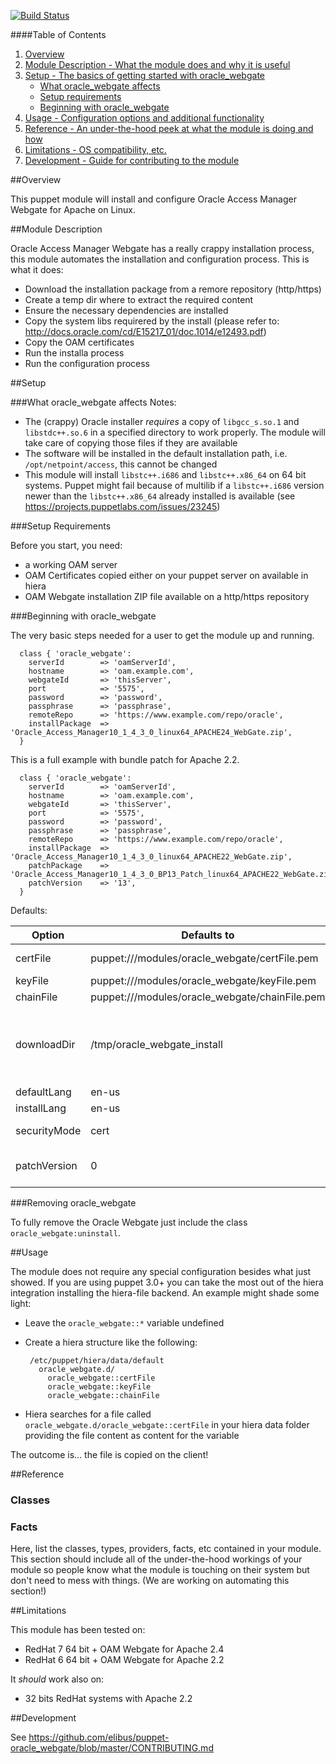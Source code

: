 [![Build Status](https://travis-ci.org/elibus/puppet-oracle_webgate.svg)](https://travis-ci.org/elibus/puppet-oracle_webgate)

####Table of Contents

1. [Overview](#overview)
2. [Module Description - What the module does and why it is useful](#module-description)
3. [Setup - The basics of getting started with oracle_webgate](#setup)
    * [What oracle_webgate affects](#what-oracle_webgate-affects)
    * [Setup requirements](#setup-requirements)
    * [Beginning with oracle_webgate](#beginning-with-oracle_webgate)
4. [Usage - Configuration options and additional functionality](#usage)
5. [Reference - An under-the-hood peek at what the module is doing and how](#reference)
5. [Limitations - OS compatibility, etc.](#limitations)
6. [Development - Guide for contributing to the module](#development)

##Overview

This puppet module will install and configure Oracle Access Manager Webgate for Apache on Linux.

##Module Description

Oracle Access Manager Webgate has a really crappy installation process, this module automates the installation and configuration process.
This is what it does:
 - Download the installation package from a remore repository (http/https)
 - Create a temp dir where to extract the required content
 - Ensure the necessary dependencies are installed
 - Copy the system libs requirered by the install (please refer to: http://docs.oracle.com/cd/E15217_01/doc.1014/e12493.pdf)
 - Copy the OAM certificates
 - Run the installa process
 - Run the configuration process

##Setup

###What oracle_webgate affects
Notes:
 - The (crappy) Oracle installer *requires* a copy of `libgcc_s.so.1` and `libstdc++.so.6` in a specified directory to work properly. The module will take care of copying those files if they are available
 - The software will be installed in the default installation path, i.e. `/opt/netpoint/access`, this cannot be changed
 - This module will install `libstc++.i686` and `libstc++.x86_64` on 64 bit systems. Puppet might fail because of multilib if a  `libstc++.i686` version newer than the `libstc++.x86_64` already installed is available (see https://projects.puppetlabs.com/issues/23245)

###Setup Requirements

Before you start, you need:
 - a working OAM server
 - OAM Certificates copied either on your puppet server on available in hiera
 - OAM Webgate installation ZIP file available on a http/https repository

###Beginning with oracle_webgate

The very basic steps needed for a user to get the module up and running.

      class { 'oracle_webgate':
        serverId        => 'oamServerId',
        hostname        => 'oam.example.com',
        webgateId       => 'thisServer',
        port            => '5575',
        password        => 'password',
        passphrase      => 'passphrase',
        remoteRepo      => 'https://www.example.com/repo/oracle',
        installPackage  => 'Oracle_Access_Manager10_1_4_3_0_linux64_APACHE24_WebGate.zip',
      }

This is a full example with bundle patch for Apache 2.2.

      class { 'oracle_webgate':
        serverId        => 'oamServerId',
        hostname        => 'oam.example.com',
        webgateId       => 'thisServer',
        port            => '5575',
        password        => 'password',
        passphrase      => 'passphrase',
        remoteRepo      => 'https://www.example.com/repo/oracle',
        installPackage  => 'Oracle_Access_Manager10_1_4_3_0_linux64_APACHE22_WebGate.zip',
        patchPackage    => 'Oracle_Access_Manager10_1_4_3_0_BP13_Patch_linux64_APACHE22_WebGate.zip',
        patchVersion    => '13',
      }

Defaults:

| Option      | Defaults to                                     | Description                                               |
|-------------|-------------------------------------------------|-----------------------------------------------------------|
|certFile     | puppet:///modules/oracle_webgate/certFile.pem   | Certificate file                                          |
|keyFile      | puppet:///modules/oracle_webgate/keyFile.pem    | Key file                                                  |
|chainFile    | puppet:///modules/oracle_webgate/chainFile.pem  | Chain file                                                |
|downloadDir  | /tmp/oracle_webgate_install                     | Temp dir where to download and unzip installation files   |
|defaultLang  | en-us                                           |                                                           |
|installLang  | en-us                                           |                                                           |
|securityMode | cert                                            | See Oracle docs                                           |
|patchVersion | 0                                               | Version of the bundle patch                               |

###Removing oracle_webgate

To fully remove the Oracle Webgate just include the class `oracle_webgate:uninstall`.


##Usage

The module does not require any special configuration besides what just showed.
If you are using puppet 3.0+ you can take the most out of the hiera integration installing the hiera-file backend. An example might shade some light:
 - Leave the `oracle_webgate::*` variable undefined
 - Create a hiera structure like the following:

        /etc/puppet/hiera/data/default
          oracle_webgate.d/
            oracle_webgate::certFile
            oracle_webgate::keyFile
            oracle_webgate::chainFile
 - Hiera searches for a file called `oracle_webgate.d/oracle_webgate::certFile` in your hiera data folder providing the file content as content for the variable

 The outcome is... the file is copied on the client!



##Reference

### Classes

### Facts
Here, list the classes, types, providers, facts, etc contained in your module. This section should include all of the under-the-hood workings of your module so people know what the module is touching on their system but don't need to mess with things. (We are working on automating this section!)

##Limitations

This module has been tested on:
 - RedHat 7 64 bit + OAM Webgate for Apache 2.4
 - RedHat 6 64 bit + OAM Webgate for Apache 2.2

It *should* work also on:
 - 32 bits RedHat systems with Apache 2.2


##Development

See https://github.com/elibus/puppet-oracle_webgate/blob/master/CONTRIBUTING.md
